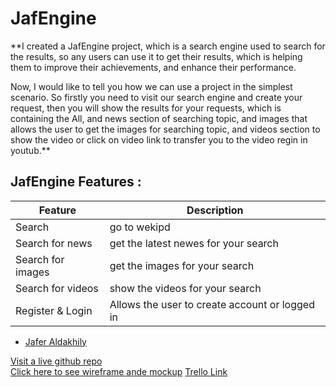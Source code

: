 # JafEngine

**I created a JafEngine project, which is a search engine used to search for the results, so any users can use it to get their results, which is helping them to improve their achievements, and enhance their performance.

Now, I would like to tell you how we can use a project in the simplest scenario.
So firstly you need to visit our search engine and create your request, then you will show the results for your requests, which is containing the All, and news section of searching topic, and images that allows the user to get the images for searching topic, and videos section to show the video or click on video link to transfer you to the video regin in youtub.**

## JafEngine Features :


| Feature      | Description |
| ----------- | ----------- |
| Search | go to wekipd |
| Search for news | get the latest newes for your search |
| Search for images | get the images for your search |
| Search for videos | show the videos for your search |
| Register & Login   | Allows the user to create account or logged in |

- [Jafer Aldakhily](https://github.com/Jafer-Aldakhily)

[Visit a live github repo](https://github.com/Jafer-Aldakhily/JafEngine/tree/main)<br>
[Click here to see wireframe ande mockup](https://www.figma.com/file/dKUpk2bLWsUQuAz6vYWfIh/JafEngine?node-id=0%3A1&t=HigYfp2LkMLcUM59-0)
[Trello Link](https://trello.com/b/vFvZaBQf/jafengine)
